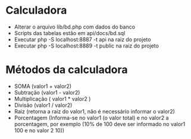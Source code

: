 # Calculadora

- Alterar o arquivo lib/bd.php com dados do banco
- Scripts das tabelas estão em api/docs/bd.sql
- Executar php -S localhost:8887 -t api na raiz do projeto
- Executar php -S localhost:8889 -t public na raiz do projeto

# Métodos da calculadora

- SOMA (valor1 + valor2)
- Subtração (valor1 - valor2)
- Multiplicação ( valor1 * valor2 )
- Divisão (valor1 / valor2)
- Raiz (retorna a raiz do valor1, não é necessário informar o valor2)
- Porcentagem (Informa-se no valor1 (o valor total) e no valor2 a porcentagem, por exemplo (10% de 100 deve ser informado no valor1 100 e no valor 2 10))


